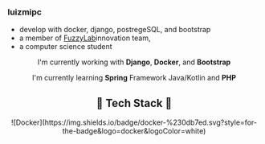 ### luizmipc

* develop with docker, django, postregeSQL, and bootstrap
* a member of <a href="https://fuzzylab.tech/">FuzzyLab</a>innovation team, 
* a computer science student

<p align="center">
I'm currently working with <strong>Django</strong>, <strong>Docker</strong>, and <strong>Bootstrap</strong>
</p>

<p align="center">
I'm currently learning <strong>Spring</strong> Framework Java/Kotlin and <strong>PHP</strong>
</p>

<h2 align="center">🔧 Tech Stack 🔧</h2>
<p align="center">
  ![Docker](https://img.shields.io/badge/docker-%230db7ed.svg?style=for-the-badge&logo=docker&logoColor=white)
  
</p>
